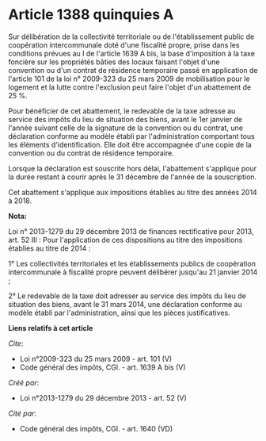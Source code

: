 # Article 1388 quinquies A

Sur délibération de la collectivité territoriale ou de l'établissement public de coopération intercommunale doté d'une
fiscalité propre, prise dans les conditions prévues au I de l'article 1639 A bis, la base d'imposition à la taxe foncière sur
les propriétés bâties des locaux faisant l'objet d'une convention ou d'un contrat de résidence temporaire passé en
application de l'article 101 de la loi n° 2009-323 du 25 mars 2009 de mobilisation pour le logement et la lutte contre
l'exclusion peut faire l'objet d'un abattement de 25 %.

Pour bénéficier de cet abattement, le redevable de la taxe adresse au service des impôts du lieu de situation des biens,
avant le 1er janvier de l'année suivant celle de la signature de la convention ou du contrat, une déclaration conforme au
modèle établi par l'administration comportant tous les éléments d'identification. Elle doit être accompagnée d'une copie de
la convention ou du contrat de résidence temporaire.

Lorsque la déclaration est souscrite hors délai, l'abattement s'applique pour la durée restant à courir après le 31 décembre
de l'année de la souscription.

Cet abattement s'applique aux impositions établies au titre des années 2014 à 2018.

**Nota:**

Loi n° 2013-1279 du 29 décembre 2013 de finances rectificative pour 2013, art. 52 III : Pour l'application de ces
dispositions au titre des impositions établies au titre de 2014 :

1° Les collectivités territoriales et les établissements publics de coopération intercommunale à fiscalité propre peuvent
délibérer jusqu'au 21 janvier 2014 ;

2° Le redevable de la taxe doit adresser au service des impôts du lieu de situation des biens, avant le 31 mars 2014, une
déclaration conforme au modèle établi par l'administration, ainsi que les pièces justificatives.

**Liens relatifs à cet article**

_Cite_:

  - Loi n°2009-323 du 25 mars 2009 - art. 101 (V)
  - Code général des impôts, CGI. - art. 1639 A bis (V)

_Créé par_:

  - Loi n°2013-1279 du 29 décembre 2013 - art. 52 (V)

_Cité par_:

  - Code général des impôts, CGI. - art. 1640 (VD)
